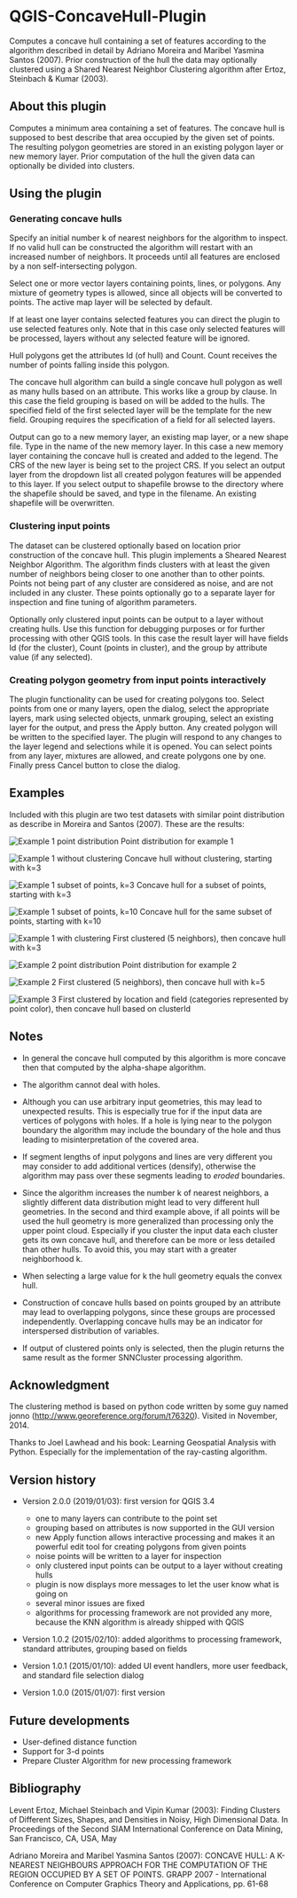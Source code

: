 # QGIS-ConcaveHull-Plugin

Computes a concave hull containing a set of features according to the algorithm described in detail by Adriano Moreira 
and Maribel Yasmina Santos (2007). Prior construction of the hull the data may optionally clustered using a 
Shared Nearest Neighbor Clustering algorithm after Ertoz, Steinbach & Kumar (2003).

## About this plugin

Computes a minimum area containing a set of features. The concave hull is supposed to best describe that area 
occupied by the given set of points. The resulting polygon geometries are stored in an existing polygon layer 
or new memory layer. Prior computation of the hull the given data can optionally be divided into clusters.

## Using the plugin

### Generating concave hulls
Specify an initial number k of nearest neighbors for the algorithm to inspect. If no valid hull can be constructed 
the algorithm will restart with an increased number of neighbors. It proceeds until all features are enclosed by 
a non self-intersecting polygon.

Select one or more vector layers containing points, lines, or polygons. Any mixture of geometry types is allowed, 
since all objects will be converted to points. The active map layer will be selected by default.

If at least one layer contains selected features you can direct the plugin to use selected features only. 
Note that in this case only selected features will be processed, layers without any selected feature will be ignored.

Hull polygons get the attributes Id (of hull) and Count. Count receives the number of points falling inside this polygon.

The concave hull algorithm can build a single concave hull polygon as well as many hulls based on an attribute. 
This works like a group by clause. In this case the field grouping is based on will be added to the hulls. The
specified field of the first selected layer will be the template for the new field. Grouping requires the 
specification of a field for all selected layers.  

Output can go to a new memory layer, an existing map layer, or a new shape file. Type in the name of the new memory layer. 
In this case a new memory layer containing the concave hull is created and added to the legend. 
The CRS of the new layer is being set to the project CRS. If you select an output layer from the dropdown list 
all created polygon features will be appended to this layer. If you select output to shapefile browse to the directory 
where the shapefile should be saved, and type in the filename. An existing shapefile will be overwritten.  

### Clustering input points

The dataset can be clustered optionally based on location prior construction of the concave hull. 
This plugin implements a Sheared Nearest Neighbor Algorithm. The algorithm finds clusters with at least the 
given number of neighbors being closer to one another than to other points. Points not being part of any cluster 
are considered as noise, and are not included in any cluster. These points optionally go to a separate layer 
for inspection and fine tuning of algorithm parameters.

Optionally only clustered input points can be output to a layer without creating hulls. Use this function for
debugging purposes or for further processing with other QGIS tools. In this case the result layer will have fields
Id (for the cluster), Count (points in cluster), and the group by attribute value (if any selected).

### Creating polygon geometry from input points interactively

The plugin functionality can be used for creating polygons too. Select points from one or many layers, open the dialog,
select the appropriate layers, mark using selected objects, unmark grouping, select an existing layer for the
output, and press the Apply button. Any created polygon will be written to the specified layer. The plugin will respond
to any changes to the layer legend and selections while it is opened. You can select points from any layer, 
mixtures are allowed, and create polygons one by one. Finally press Cancel button to close the dialog. 

## Examples

Included with this plugin are two test datasets with similar point distribution as describe in Moreira and Santos (2007). 
These are the results:

![Example 1 point distribution](/images/expl01.png)
Point distribution for example 1

![Example 1 without clustering](/images/expl01_conch_3.png)
Concave hull without clustering, starting with k=3

![Example 1 subset of points, k=3](/images/expl01_conch_3_a.png)
Concave hull for a subset of points, starting with k=3

![Example 1 subset of points, k=10](/images/expl01_conch_10_a.png)
Concave hull for the same subset of points, starting with k=10

![Example 1 with clustering](/images/expl01_clust_5_3.png)
First clustered (5 neighbors), then concave hull with k=3

![Example 2 point distribution](/images/expl02.png)
Point distribution for example 2

![Example 2](/images/expl02_clust_5_5.png)
First clustered (5 neighbors), then concave hull with k=5

![Example 3](/images/expl03_clust_field_conch.png)
First clustered by location and field (categories represented by point color), then concave hull based on clusterId

## Notes

* In general the concave hull computed by this algorithm is more concave then that computed by the alpha-shape algorithm. 

* The algorithm cannot deal with holes.

* Although you can use arbitrary input geometries, this may lead to unexpected results. 
This is especially true for if the input data are vertices of polygons with holes. 
If a hole is lying near to the polygon boundary the algorithm may include the boundary of the hole 
and thus leading to misinterpretation of the covered area.

* If segment lengths of input polygons and lines are very different you may consider to add 
additional vertices (densify), otherwise the algorithm may pass over these segments leading to _eroded_ boundaries. 

* Since the algorithm increases the number k of nearest neighbors, a slightly different data distribution 
might lead to very different hull geometries. In the second and third example above, if all points will 
be used the hull geometry is more generalized than processing only the upper point cloud. 
Especially if you cluster the input data each cluster gets its own concave hull, and therefore can be 
more or less detailed than other hulls. To avoid this, you may start with a greater neighborhood k.

* When selecting a large value for k the hull geometry equals the convex hull.

* Construction of concave hulls based on points grouped by an attribute may lead to overlapping polygons, 
since these groups are processed independently. Overlapping concave hulls may be an indicator for 
interspersed distribution of variables.

* If output of clustered points only is selected, then the plugin returns the same result as the former 
SNNCluster processing algorithm.

## Acknowledgment

The clustering method is based on python code written by some guy named jonno 
(http://www.georeference.org/forum/t76320). Visited in November, 2014.

Thanks to Joel Lawhead and his book: Learning Geospatial Analysis with Python. Especially for the 
implementation of the ray-casting algorithm.

## Version history

* Version 2.0.0 (2019/01/03): first version for QGIS 3.4
  - one to many layers can contribute to the point set
  - grouping based on attributes is now supported in the GUI version
  - new Apply function allows interactive processing and makes it an powerful edit tool for creating polygons 
  from given points
  - noise points will be written to a layer for inspection
  - only clustered input points can be output to a layer without creating hulls
  - plugin is now displays more messages to let the user know what is going on
  - several minor issues are fixed
  - algorithms for processing framework are not provided any more, because the KNN algorithm is already shipped with QGIS

* Version 1.0.2 (2015/02/10): added algorithms to processing framework, standard attributes, grouping based on fields

* Version 1.0.1 (2015/01/10): added UI event handlers, more user feedback, and standard file selection dialog

* Version 1.0.0 (2015/01/07): first version

## Future developments

* User-defined distance function
* Support for 3-d points
* Prepare Cluster Algorithm for new processing framework

## Bibliography

Levent Ertoz, Michael Steinbach and Vipin Kumar (2003): Finding Clusters of Different Sizes, Shapes, and Densities in Noisy, High Dimensional Data. In Proceedings of the Second SIAM International Conference on Data Mining, San Francisco, CA, USA, May

Adriano Moreira and Maribel Yasmina Santos (2007): CONCAVE HULL: A K-NEAREST NEIGHBOURS APPROACH FOR THE COMPUTATION OF THE REGION OCCUPIED BY A SET OF POINTS. GRAPP 2007 - International Conference on Computer Graphics Theory and Applications, pp. 61-68
